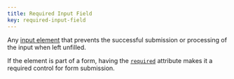 ```yaml
---
title: Required Input Field
key: required-input-field
---
```


Any [input element](https://www.w3.org/TR/html52/sec-forms.html#the-input-element) that prevents the successful submission or processing of the input when left unfilled.

If the element is part of a form, having the [`required`](https://html.spec.whatwg.org/#the-required-attribute) attribute makes it a required control for form submission.
